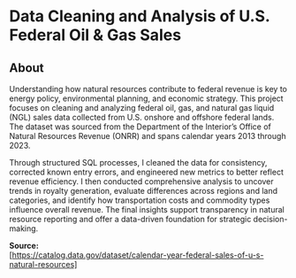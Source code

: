 # Data Cleaning and Analysis of U.S. Federal Oil & Gas Sales

## About

Understanding how natural resources contribute to federal revenue is key to energy policy, environmental planning, and economic strategy. This project focuses on cleaning and analyzing federal oil, gas, and natural gas liquid (NGL) sales data collected from U.S. onshore and offshore federal lands. The dataset was sourced from the Department of the Interior’s Office of Natural Resources Revenue (ONRR) and spans calendar years 2013 through 2023.

Through structured SQL processes, I cleaned the data for consistency, corrected known entry errors, and engineered new metrics to better reflect revenue efficiency. I then conducted comprehensive analysis to uncover trends in royalty generation, evaluate differences across regions and land categories, and identify how transportation costs and commodity types influence overall revenue. The final insights support transparency in natural resource reporting and offer a data-driven foundation for strategic decision-making.

**Source:**  
[https://catalog.data.gov/dataset/calendar-year-federal-sales-of-u-s-natural-resources]

